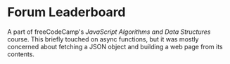 # Forum Leaderboard

A part of freeCodeCamp's *JavaScript Algorithms and Data Structures* course. This briefly touched on async functions, but it was mostly concerned about fetching a JSON object and building a web page from its contents.